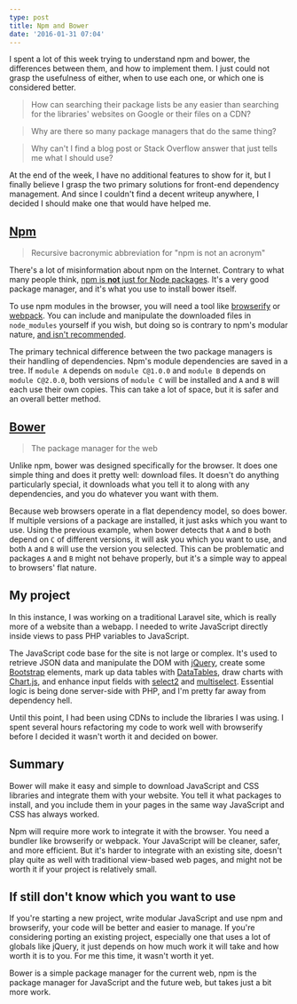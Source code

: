```yaml
---
type: post
title: Npm and Bower
date: '2016-01-31 07:04'
---
```


I spent a lot of this week trying to understand npm and bower, the differences between them, and how to implement them. I just could not grasp the usefulness of either, when to use each one, or which one is considered better.

>How can searching their package lists be any easier than searching for the libraries' websites on Google or their files on a CDN?

>Why are there so many package managers that do the same thing?

>Why can't I find a blog post or Stack Overflow answer that just tells me what I should  use?

At the end of the week, I have no additional features to show for it, but I finally believe I grasp the two primary solutions for front-end dependency management. And since I couldn't find a decent writeup anywhere, I decided I should make one that would have helped me.

## [Npm][1]
>Recursive bacronymic abbreviation for "npm is not an acronym"

There's a lot of misinformation about npm on the Internet. Contrary to what many people think, [npm is **not** just for Node packages][2]. It's a very good package manager, and it's what you use to install bower itself.

To use npm modules in the browser, you will need a tool like [browserify][3] or [webpack][4]. You can include and manipulate the downloaded files in `node_modules` yourself if you wish, but doing so is contrary to npm's modular nature, [and isn't recommended][5].

The primary technical difference between the two package managers is their handling of dependencies. Npm's module dependencies are saved in a tree. If `module A` depends on `module C@1.0.0` and `module B` depends on `module C@2.0.0`, both versions of `module C` will be installed and `A` and `B` will each use their own copies. This can take a lot of space, but it is safer and an overall better method.

## [Bower][6]
>The package manager for the web

Unlike npm, bower was designed specifically for the browser. It does one simple thing and does it pretty well: download files. It doesn't do anything particularly special, it downloads what you tell it to along with any dependencies, and you do whatever you want with them.

Because web browsers operate in a flat dependency model, so does bower. If multiple versions of a package are installed, it just asks which you want to use. Using the previous example, when bower detects that `A` and `B` both depend on `C` of different versions, it will ask you which you want to use, and both `A` and `B` will use the version you selected. This can be problematic and packages `A` and `B` might not behave properly, but it's a simple way to appeal to browsers' flat nature.

## My project
In this instance, I was working on a traditional Laravel site, which is really more of a website than a webapp. I needed to write JavaScript directly inside views to pass PHP variables to JavaScript.

The JavaScript code base for the site is not large or complex. It's used to retrieve JSON data and manipulate the DOM with [jQuery][7], create some [Bootstrap][8] elements, mark up data tables with [DataTables][9], draw charts with [Chart.js][10], and enhance input fields with [select2][11] and [multiselect][12]. Essential logic is being done server-side with PHP, and I'm pretty far away from dependency hell.

Until this point, I had been using CDNs to include the libraries I was using. I spent several hours refactoring my code to work well with browserify before I decided it wasn't worth it and decided on bower.

## Summary
Bower will make it easy and simple to download JavaScript and CSS libraries and integrate them with your website. You tell it what packages to install, and you include them in your pages in the same way JavaScript and CSS has always worked.

Npm will require more work to integrate it with the browser. You need a bundler like browserify or webpack. Your JavaScript will be cleaner, safer, and more efficient. But it's harder to integrate with an existing site, doesn't play quite as well with traditional view-based web pages, and might not be worth it if your project is relatively small.

## If still don't know which you want to use
If you're starting a new project, write modular JavaScript and use npm and browserify, your code will be better and easier to manage. If you're considering porting an existing project, especially one that uses a lot of globals like jQuery, it just depends on how much work it will take and how worth it is to you. For me this time, it wasn't worth it yet.

Bower is a simple package manager for the current web, npm is the package manager for JavaScript and the future web, but takes just a bit more work.

[1]: https://www.npmjs.com/
[2]: http://blog.npmjs.org/post/101775448305/npm-and-front-end-packaging
[3]: http://browserify.org/
[4]: https://webpack.github.io/
[5]: http://blog.npmjs.org/post/112064849860/using-jquery-plugins-with-npm
[6]: http://bower.io/
[7]: https://jquery.com/
[8]: http://getbootstrap.com/
[9]: http://datatables.net/
[10]: http://www.chartjs.org/
[11]: https://select2.github.io/
[12]: http://loudev.com/
